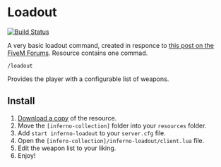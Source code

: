 # Loadout

[![Build Status](https://travis-ci.com/inferno-collection/Loadout.svg?branch=master)](https://travis-ci.com/inferno-collection/Loadout)

A very basic loadout command, created in responce to [this post on the FiveM Forums](https://forum.fivem.net/t/script-help/770071). Resource contains one commad.

```
/loadout
```
Provides the player with a configurable list of weapons.

## Install
1. [Download a copy](https://github.com/inferno-collection/Loadout/archive/master.zip) of the resource.
2. Move the `[inferno-collection]` folder into your `resources` folder.
3. Add `start inferno-loadout` to your `server.cfg` file.
4. Open the `[infero-collection]/inferno-loadout/client.lua` file.
5. Edit the weapon list to your liking.
6. Enjoy!
